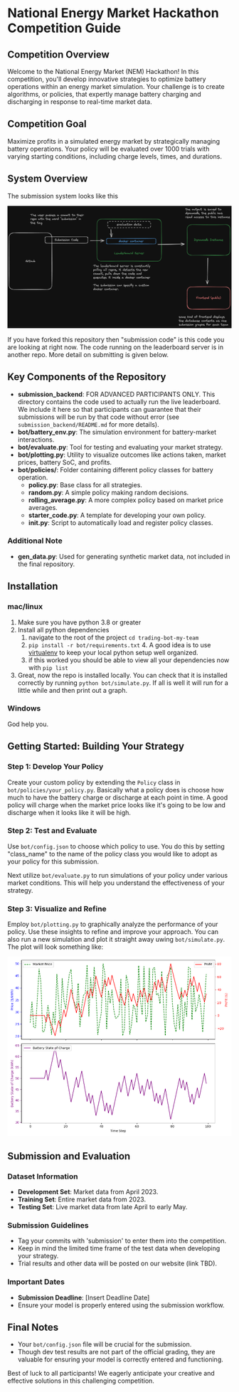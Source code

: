 # National Energy Market Hackathon Competition Guide

## Competition Overview

Welcome to the National Energy Market (NEM) Hackathon! In this competition, you'll develop innovative strategies to optimize battery operations within an energy market simulation. Your challenge is to create algorithms, or policies, that expertly manage battery charging and discharging in response to real-time market data.

## Competition Goal

Maximize profits in a simulated energy market by strategically managing battery operations. Your policy will be evaluated over 1000 trials with varying starting conditions, including charge levels, times, and durations.

## System Overview

The submission system looks like this 

![](./design/system_overview.png)

If you have forked this repository then "submission code" is this code you are looking at right now. The code running on the leaderboard server is in another repo. More detail on submitting is given below.

## Key Components of the Repository

- **submission_backend**: FOR ADVANCED PARTICIPANTS ONLY. This directory contains the code used to actually run the live leaderboard. We include it here so that participants can guarantee that their submissions will be run by that code without error (see `submission_backend/README.md` for more details).
- **bot/battery_env.py**: The simulation environment for battery-market interactions.
- **bot/evaluate.py**: Tool for testing and evaluating your market strategy.
- **bot/plotting.py**: Utility to visualize outcomes like actions taken, market prices, battery SoC, and profits.
- **bot/policies/**: Folder containing different policy classes for battery operation.
  - **policy.py**: Base class for all strategies.
  - **random.py**: A simple policy making random decisions.
  - **rolling_average.py**: A more complex policy based on market price averages.
  - **starter_code.py**: A template for developing your own policy.
  - **__init__.py**: Script to automatically load and register policy classes.

### Additional Note

- **gen_data.py**: Used for generating synthetic market data, not included in the final repository.

## Installation

### mac/linux

1. Make sure you have python 3.8 or greater
2. Install all python dependencies 
    1. navigate to the root of the project `cd trading-bot-my-team`
    2. `pip install -r bot/requirements.txt`
          4. A good idea is to use [virtualenv](https://www.freecodecamp.org/news/how-to-setup-virtual-environments-in-python/) to keep your local python setup well organized. 
    3. if this worked you should be able to view all your dependencies now with `pip list`
3. Great, now the repo is installed locally. You can check that it is installed correctly by running `python bot/simulate.py`. If all is well it will run for a little while and then print out a graph.

### Windows

God help you.

## Getting Started: Building Your Strategy

### Step 1: Develop Your Policy
Create your custom policy by extending the `Policy` class in `bot/policies/your_policy.py`. Basically what a policy does is choose how much to have the battery charge or discharge at each point in time. A good policy will charge when the market price looks like it's going to be low and discharge when it looks like it will be high.

### Step 2: Test and Evaluate
Use `bot/config.json` to choose which policy to use. You do this by setting "class_name" to the name of the policy class you would like to adopt as your policy for this submission. 

Next utilize `bot/evaluate.py` to run simulations of your policy under various market conditions. This will help you understand the effectiveness of your strategy.

### Step 3: Visualize and Refine
Employ `bot/plotting.py` to graphically analyze the performance of your policy. Use these insights to refine and improve your approach. You can also run a new simulation and plot it straight away uwing `bot/simulate.py`. The plot will look something like:

![](/design/example_graph.png)

## Submission and Evaluation

### Dataset Information

- **Development Set**: Market data from April 2023.
- **Training Set**: Entire market data from 2023.
- **Testing Set**: Live market data from late April to early May.

### Submission Guidelines

- Tag your commits with 'submission' to enter them into the competition.
- Keep in mind the limited time frame of the test data when developing your strategy.
- Trial results and other data will be posted on our website (link TBD).

### Important Dates

- **Submission Deadline**: [Insert Deadline Date]
- Ensure your model is properly entered using the submission workflow.

## Final Notes

- Your `bot/config.json` file will be crucial for the submission.
- Though dev test results are not part of the official grading, they are valuable for ensuring your model is correctly entered and functioning.

Best of luck to all participants! We eagerly anticipate your creative and effective solutions in this challenging competition.
